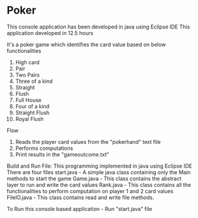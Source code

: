 # Poker
This console application has been developed in java using Eclipse IDE
This application developed in 12.5 hours

It's a poker game
which identifies the card value based on below functionalities
1) High card 
2) Pair
3) Two Pairs
4) Three of a kind
5) Straight
6) Flush
7) Full House
8) Four of a kind
9) Straight Flush
10) Royal Flush
 
 Flow
 1) Reads the player card values from the "pokerhand" text file
 2) Performs computations 
 3) Print results in the "gameoutcome.txt"
 
Build and Run File:
	This programming implemented in java using Eclipse IDE
	There are four files
		start.java - A simple java class containing only the Main methods to start the game
		Game.java - This class contains the abstract layer to run and write the card values
		Rank.java - This class contains all the functionalities to perform computation on player 1 and 2 card values
		FileIO.java - This class contains read and write file methods.
		
To Run this console based application - Run "start.java" file
 